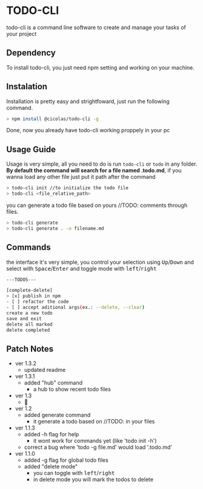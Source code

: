 # TODO-CLI

todo-cli is a command line software to create and manage your tasks of your project

## Dependency

To install todo-cli, you just need npm setting and working on your machine.

## Instalation

Installation is pretty easy and strightfoward, just run the following command.

```bash
> npm install @cicolas/todo-cli -g
```

Done, now you already have todo-cli working proppely in your pc

## Usage Guide

Usage is very simple, all you need to do is run `todo-cli` or `todo` in any folder. **By default the command will search for a file named .todo.md**, if you wanna load any other file just put it path after the command

```bash
> todo-cli init //to initialize the todo file
> todo-cli <file_relative_path>
```

you can generate a todo file based on yours //TODO: comments through files. 

```bash
> todo-cli generate
> todo-cli generate . -o filename.md
```

## Commands

the interface it's very simple, you control your selection using <kbd>Up</kbd>/<kbd>Down</kbd> and select with <kbd>Space</kbd>/<kbd>Enter</kbd> and toggle mode with <kbd>left</kbd>/<kbd>right</kbd>

```bash
---TODOS---

[complete-delete]
> [x] publish in npm
- [ ] refactor the code
- [ ] accept aditional args(ex.: --delete, --clear)
create a new todo
save and exit
delete all marked
delete completed
```

## Patch Notes

- ver 1.3.2
  - updated readme
- ver 1.3.1
  - added "hub" command
    - a hub to show recent todo files
- ver 1.3
  - 👻
- ver 1.2
  - added generate command
    - it generate a todo based on //TODO: in your files
- ver 1.1.3
  - added -h flag for help
    - it wont work for commands yet (like 'todo init -h')
  - correct a bug where 'todo -g file.md' would load '.todo.md'
- ver 1.1.0
  - added -g flag for global todo files
  - added "delete mode"
    - you can toggle with <kbd>left</kbd>/<kbd>right</kbd>
    - in delete mode you will mark the todos to delete 
